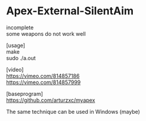 # Apex-External-SilentAim  
  
incomplete  
some weapons do not work well  
  
[usage]  
make  
sudo ./a.out  
  
[video]  
https://vimeo.com/814857186  
https://vimeo.com/814857999  
  
[baseprogram]  
https://github.com/arturzxc/myapex  
  
  
The same technique can be used in Windows (maybe)  
 
